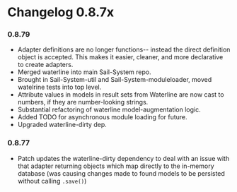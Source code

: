 # Changelog 0.8.7x
### 0.8.79

+ Adapter definitions are no longer functions-- instead the direct definition object is accepted. This makes it easier, cleaner, and more declarative to create adapters.
+ Merged waterline into main Sail-System repo.
+ Brought in Sail-System-util and Sail-System-moduleloader, moved watelrine tests into top level.
+ Attribute values in models in result sets from Waterline are now cast to numbers, if they are number-looking strings.
+ Substantial refactoring of waterline model-augmentation logic.
+ Added TODO for asynchronous module loading for future.
+ Upgraded waterline-dirty dep.

### 0.8.77

+ Patch updates the waterline-dirty dependency to deal with an issue with that adapter returning objects which map directly to the in-memory database (was causing changes made to found models to be persisted without calling `.save()`)

<docmeta name="displayName" value="0.8.7x Changelog">
<docmeta name="version" value="0.8.7">

